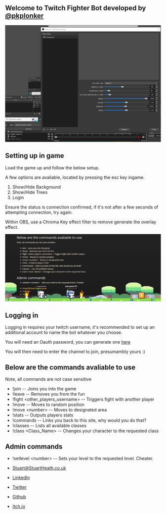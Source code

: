 ## Welcome to Twitch Fighter Bot developed by [@pkplonker](https://github.com/pkplonker/)

![Screenshot](twitchsnip3.jpg)


## Setting up in game

Load the game up and follow the below setup.

A few options are avaliable, located by pressing the esc key ingame.

1. Show/Hide Background
2. Show/Hide Trees
3. Login

Ensure the status is connection confirmed, if it's not after a few seconds of attempting connection, try again.

Within OBS, use a Chroma Key effect filter to remove generate the overlay effect.

![Screenshot](twitchsnip2.jpg)


## Logging in

Logging in requires your twitch username, it's recommended to set up an additional account to name the bot whatever you choose.

You will need an Oauth password, you can generate one [here](https://twitchapps.com/tmi/)

You will then need to enter the channel to join, presumambly yours :)



## Below are the commands avaliable to use

Note, all commands are not case sensitive

* !join -- Joins you into the game
* !leave -- Removes you from the fun
* !fight &lt;other_players_username&gt; -- Triggers fight with another player
* !move -- Moves to random position
* !move &lt;number&gt; -- Moves to designated area
* !stats -- Outputs players stats
* !commands -- Links you back to this site, why would you do that?
* !classes -- Lists all available classes
* !class &lt;Class_Name&gt; -- Changes your character to the requested class

  
## Admin commands

* !setlevel &lt;number&gt; -- Sets your level to the requested level. Cheater.

  
  
  
  
  
 * [Stuart@StuartHeath.co.uk](https://stuart@stuartheath.co.uk/)
 * [LinkedIn](https://linkedin.com/in/stuartheath1/) 
 * [Twitter](https://twitter.com/pkplonker) 
 * [Github](https://github.com/pkplonker/) 
 * [Itch.io](https://stuartheath.itch.io/)
